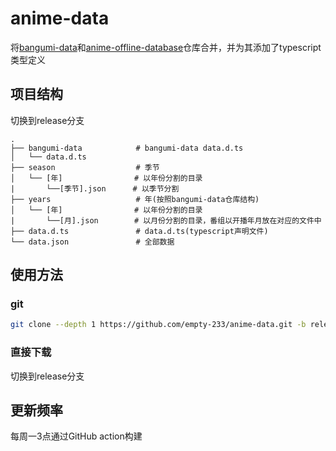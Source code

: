 # anime-data

将[bangumi-data](https://github.com/bangumi-data/bangumi-data)和[anime-offline-database](https://github.com/manami-project/anime-offline-database)仓库合并，并为其添加了typescript类型定义

## 项目结构

切换到release分支

``` text
.
├── bangumi-data            # bangumi-data data.d.ts
│   └── data.d.ts  
├── season                  # 季节
│   └── [年]                # 以年份分割的目录
|       └──[季节].json      # 以季节分割
├── years                   # 年(按照bangumi-data仓库结构)
│   └── [年]                # 以年份分割的目录
|       └──[月].json        # 以月份分割的目录，番组以开播年月放在对应的文件中
├── data.d.ts               # data.d.ts(typescript声明文件)
└── data.json               # 全部数据
```

## 使用方法

### git

``` bash
git clone --depth 1 https://github.com/empty-233/anime-data.git -b release
```

### 直接下载

切换到release分支

## 更新频率

每周一3点通过GitHub action构建
